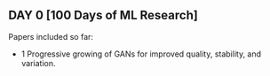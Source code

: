 ## DAY 0 [100 Days of ML Research]

Papers included so far:

- 1 Progressive growing of GANs for improved quality, stability, and variation.
